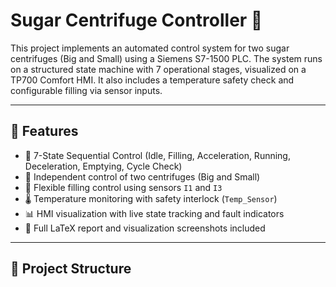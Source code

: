 # Sugar Centrifuge Controller 🚀

This project implements an automated control system for two sugar centrifuges (Big and Small) using a Siemens S7-1500 PLC. The system runs on a structured state machine with 7 operational stages, visualized on a TP700 Comfort HMI. It also includes a temperature safety check and configurable filling via sensor inputs.

---

## 🧩 Features

- 🚦 7-State Sequential Control (Idle, Filling, Acceleration, Running, Deceleration, Emptying, Cycle Check)
- 🔁 Independent control of two centrifuges (Big and Small)
- 🧠 Flexible filling control using sensors `I1` and `I3`
- 🌡️ Temperature monitoring with safety interlock (`Temp_Sensor`)
- 📊 HMI visualization with live state tracking and fault indicators
- 📝 Full LaTeX report and visualization screenshots included

---

## 📂 Project Structure

